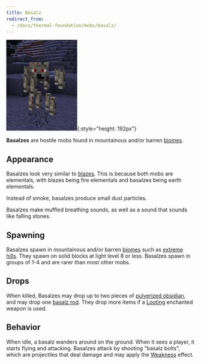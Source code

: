 ```yaml
---
title: Basalz
redirect_from:
  - /docs/thermal-foundation/mobs/basalz/
---
```


![Basalz](/assets/images/thermal-foundation/basalz.png){:style="height: 192px"}


**Basalzes** are hostile mobs found in mountainous and/or barren
[biomes](https://minecraft.gamepedia.com/Biome).


Appearance
----------

Basalzes look very similar to [blazes](https://minecraft.gamepedia.com/Blaze).
This is because both mobs are elementals, with blazes being fire elementals and
basalzes being earth elementals.

Instead of smoke, basalzes produce small dust particles.

Basalzes make muffled breathing sounds, as well as a sound that sounds like
falling stones.


Spawning
--------

Basalzes spawn in mountainous and/or barren
[biomes](https://minecraft.gamepedia.com/Biome) such as [extreme
hills](https://minecraft.gamepedia.com/Extreme_Hills). They spawn on solid
blocks at light level 8 or less. Basalzes spawn in groups of 1-4 and are rarer
than most other mobs.


Drops
-----

When killed, Basalzes may drop up to two pieces of [pulverized
obsidian](/docs/thermal-foundation/items/materials/dusts/pulverized-obsidian/),
and may drop one [basalz
rod](/docs/thermal-foundation/items/materials/elemental/basalz-rod/). They drop
more items if a [Looting](https://minecraft.gamepedia.com/Looting) enchanted
weapon is used.


Behavior
--------

When idle, a basalz wanders around on the ground. When it sees a player, it
starts flying and attacking. Basalzes attack by shooting "basalz bolts", which
are projectiles that deal damage and may apply the
[Weakness](https://minecraft.gamepedia.com/Weakness) effect.

